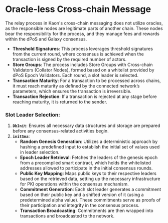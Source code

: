 # Oracle-less Cross-chain Message

The relay process in Kaon's cross-chain messaging does not utilize oracles, as the responsible nodes are legitimate parts of another chain. These nodes bear the responsibility for the process, and they manage fees and rewards within the dPoS and Galaxy consensus.

* **Threshold Signatures**: This process leverages threshold signatures from the current round, where consensus is achieved when the transaction is signed by the required number of actors.
* **Store Groups**: The process includes Store Groups with Cross-chain Validators (Collator Nodes), formed based on a whitelist provided by dPoS Epoch Validators. Each round, a slot leader is selected.
* **Transaction Maturity**: For a transaction to be processed across chains, it must reach maturity as defined by the connected network’s parameters, which ensures the transaction is irreversible.
* **Transaction Rejection**: If a transaction is rejected at any stage before reaching maturity, it is returned to the sender.

### Slot Leader Selection:

1. **`DbInit`**: Ensures all necessary data structures and storage are prepared before any consensus-related activities begin.
2. **`initSma`**:
   * **Random Genesis Generation**: Utilizes a deterministic approach by hashing a predefined input to establish the initial set of values used in leader selection.
   * **Epoch Leader Retrieval**: Fetches the leaders of the genesis epoch from a precompiled smart contract, which holds the whitelisted addresses allowed to participate in the initial consensus rounds.
   * **Public Key Mapping**: Maps public keys to their respective leaders based on the retrieved data, setting up the necessary infrastructure for PKI operations within the consensus mechanism.
   * **Commitment Generation**: Each slot leader generates a commitment based on their public key and a shifted version of it (using a predetermined alpha value). These commitments serve as proofs of their participation and integrity in the consensus process.
   * **Transaction Broadcasting**: Commitments are then wrapped into transactions and broadcasted to the network.
